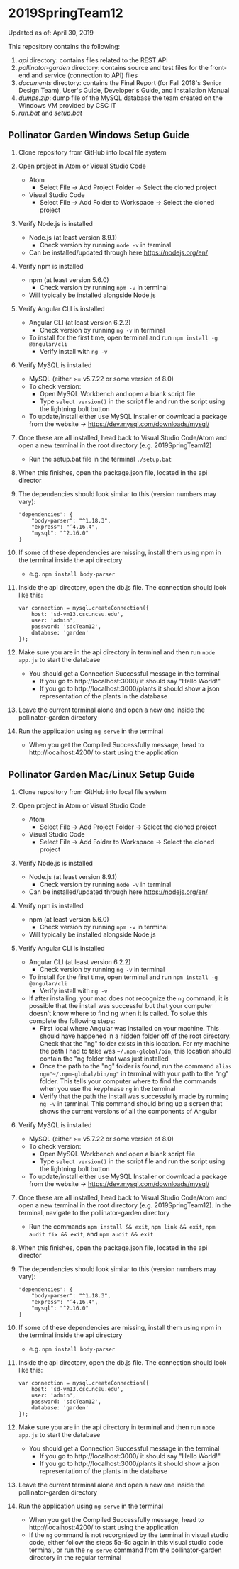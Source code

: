 # 2019SpringTeam12

Updated as of: April 30, 2019

This repository contains the following:
1. *api* directory: contains files related to the REST API
2. *pollinator-garden* directory: contains source and test files for the front-end and service (connection to API) files
3. *documents* directory: contains the Final Report (for Fall 2018's Senior Design Team), User's Guide, Developer's Guide, and Installation Manual
4. *dumps.zip*: dump file of the MySQL database the team created on the Windows VM provided by CSC IT
5. *run.bat* and *setup.bat*

## Pollinator Garden Windows Setup Guide
1) Clone repository from GitHub into local file system

2) Open project in Atom or Visual Studio Code
    - Atom
      - Select File → Add Project Folder → Select the cloned project
    - Visual Studio Code
      - Select File → Add Folder to Workspace → Select the cloned project

3) Verify Node.js is installed
    - Node.js (at least version 8.9.1) 
      - Check version by running `node -v` in terminal
    - Can be installed/updated through here https://nodejs.org/en/
    
4) Verify npm is installed
    - npm (at least version 5.6.0) 
      - Check version by running `npm -v` in terminal
    - Will typically be installed alongside Node.js
    
5) Verify Angular CLI is installed
    - Angular CLI (at least version 6.2.2)
      - Check version by running `ng -v` in terminal
    - To install for the first time, open terminal and run `npm install -g @angular/cli`
      - Verify install with `ng -v`

6) Verify MySQL is installed
    - MySQL (either >= v5.7.22 or some version of 8.0)
    - To check version:
      - Open MySQL Workbench and open a blank script file
      - Type `select version()` in the script file and run the script using the lightning bolt button
    - To update/install either use MySQL Installer or download a package from the website → https://dev.mysql.com/downloads/mysql/

7) Once these are all installed, head back to Visual Studio Code/Atom and open a new terminal in the root directory (e.g. 2019SpringTeam12)
    - Run the setup.bat file in the terminal
      `./setup.bat`
      
8) When this finishes, open the package.json file, located in the api director

9) The dependencies should look similar to this (version numbers may vary):

    ```
    "dependencies": {
        "body-parser": "^1.18.3",
        "express": "^4.16.4",
        "mysql": "^2.16.0"
    }
    ```
  
10) If some of these dependencies are missing, install them using npm in the terminal inside the api directory
      - e.g. `npm install body-parser`
    
11) Inside the api directory, open the db.js file. The connection should look like this:

    ```
    var connection = mysql.createConnection({
        host: 'sd-vm13.csc.ncsu.edu',
        user: 'admin',
        password: 'sdcTeam12',
        database: 'garden'
    });
    ```
    
12) Make sure you are in the api directory in terminal and then run `node app.js` to start the database
    - You should get a Connection Successful message in the terminal
      - If you go to http://localhost:3000/ it should say "Hello World!"
      - If you go to http://localhost:3000/plants it should show a json representation of the plants in the database
      
13) Leave the current terminal alone and open a new one inside the pollinator-garden directory

14) Run the application using `ng serve` in the terminal
    - When you get the Compiled Successfully message, head to http://localhost:4200/ to start using the application

## Pollinator Garden Mac/Linux Setup Guide
1) Clone repository from GitHub into local file system

2) Open project in Atom or Visual Studio Code
    - Atom
      - Select File → Add Project Folder → Select the cloned project
    - Visual Studio Code
      - Select File → Add Folder to Workspace → Select the cloned project

3) Verify Node.js is installed
    - Node.js (at least version 8.9.1) 
      - Check version by running `node -v` in terminal
    - Can be installed/updated through here https://nodejs.org/en/
    
4) Verify npm is installed
    - npm (at least version 5.6.0) 
      - Check version by running `npm -v` in terminal
    - Will typically be installed alongside Node.js
    
5) Verify Angular CLI is installed
    - Angular CLI (at least version 6.2.2)
      - Check version by running `ng -v` in terminal
    - To install for the first time, open terminal and run `npm install -g @angular/cli`
      - Verify install with `ng -v`
    - If after installing, your mac does not recognize the `ng` command, it is possible that the install was successful but that your computer doesn't know where to find ng when it is called. To solve this complete the following steps:
      - First local where Angular was installed on your machine. This should have happened in a hidden folder off of the root directory. Check that the "ng" folder exists in this location. For my machine the path I had to take was `~/.npm-global/bin`, this location should contain the "ng folder that was just installed
      - Once the path to the "ng" folder is found, run the command `alias ng="~/.npm-global/bin/ng"` in terminal with your path to the "ng" folder. This tells your computer where to find the commands when you use the keyphrase `ng` in the terminal
      - Verify that the path the install was successfully made by running `ng -v` in terminal. This command should bring up a screen that shows the current versions of all the components of Angular

6) Verify MySQL is installed
    - MySQL (either >= v5.7.22 or some version of 8.0)
    - To check version:
      - Open MySQL Workbench and open a blank script file
      - Type `select version()` in the script file and run the script using the lightning bolt button
    - To update/install either use MySQL Installer or download a package from the website → https://dev.mysql.com/downloads/mysql/

7) Once these are all installed, head back to Visual Studio Code/Atom and open a new terminal in the root directory (e.g. 2019SpringTeam12). In the terminal, navigate to the pollinator-garden directory
    - Run the commands `npm install && exit`, `npm link && exit`, `npm audit fix && exit`, and `npm audit && exit`
      
8) When this finishes, open the package.json file, located in the api director

9) The dependencies should look similar to this (version numbers may vary):

    ```
    "dependencies": {
        "body-parser": "^1.18.3",
        "express": "^4.16.4",
        "mysql": "^2.16.0"
    }
    ```
  
10) If some of these dependencies are missing, install them using npm in the terminal inside the api directory
      - e.g. `npm install body-parser`
    
11) Inside the api directory, open the db.js file. The connection should look like this:

    ```
    var connection = mysql.createConnection({
        host: 'sd-vm13.csc.ncsu.edu',
        user: 'admin',
        password: 'sdcTeam12',
        database: 'garden'
    });
    ```
    
12) Make sure you are in the api directory in terminal and then run `node app.js` to start the database
    - You should get a Connection Successful message in the terminal
      - If you go to http://localhost:3000/ it should say "Hello World!"
      - If you go to http://localhost:3000/plants it should show a json representation of the plants in the database
      
13) Leave the current terminal alone and open a new one inside the pollinator-garden directory

14) Run the application using `ng serve` in the terminal
    - When you get the Compiled Successfully message, head to http://localhost:4200/ to start using the application
    - If the `ng` command is not recorgnized by the terminal in visual studio code, either follow the steps 5a-5c again in this visual studio code terminal, or run the `ng serve` command from the pollinator-garden directory in the regular terminal








